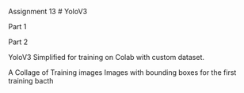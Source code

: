 Assignment 13 # YoloV3

Part 1

Part 2

YoloV3 Simplified for training on Colab with custom dataset.

A Collage of Training images
Images with bounding boxes for the first training bacth
